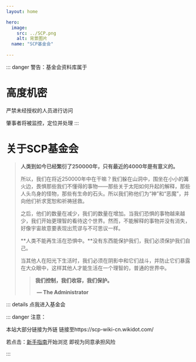 ```yaml
---
layout: home

hero:
  image:
    src: ../SCP.png
    alt: 背景图片
  name: "SCP基金会"
  
---
```

::: danger 警告：基金会资料库属于

# 高度机密
严禁未经授权的人员进行访问

肇事者将被监控，定位并处理
:::

# 关于SCP基金会
>  **人类到如今已经繁衍了250000年，只有最近的4000年是有意义的。**
>
> 所以，我们在将近250000年中在干嘛？我们躲在山洞中，围坐在小小的篝火边，畏惧那些我们不懂得的事物——那些关于太阳如何升起的解释，那些人头鸟身的怪物，那些有生命的石头。所以我们称他们为“神”和“恶魔”，并向他们祈求宽恕和祈祷拯救。
>
> 之后，他们的数量在减少，我们的数量在增加。当我们恐惧的事物越来越少，我们开始更理智的看待这个世界。然而，不能解释的事物并没有消失，好像宇宙故意要表现出荒谬与不可思议一样。
>
> **人类不能再生活在恐惧中。**没有东西能保护我们，我们必须保护我们自己。
>
> 当其他人在阳光下生活时，我们必须在阴影中和它们战斗，并防止它们暴露在大众眼中，这样其他人才能生活在一个理智的，普通的世界中。
>
> >  **我们控制，我们收容，我们保护。**
> >
> > ​					**— The Administrator**

::: details 点我进入基金会

::: danger 注意：

本站大部分链接为外链 链接至https://scp-wiki-cn.wikidot.com/

若点击：[新手指南](./新手指南.md)开始浏览 即视为同意承担风险

:::
